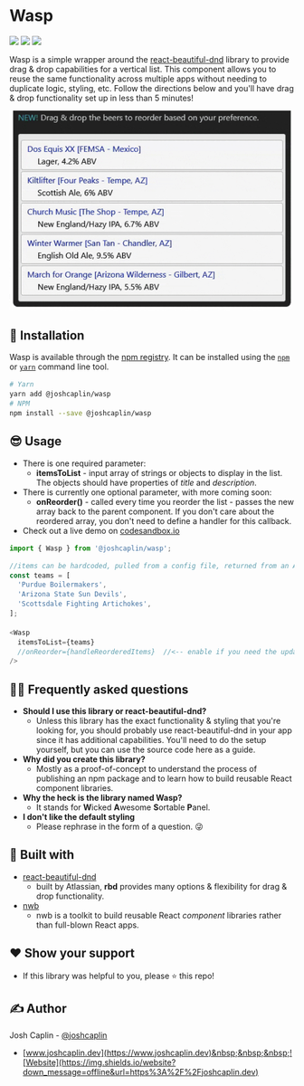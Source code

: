 # Wasp
<img src="https://img.shields.io/static/v1?label=code%20quality&message=yes!&color=brightgreen" > <img src="https://img.shields.io/static/v1?label=technical%20debt&message=heck%20no%21&color=blue" > <img src="https://img.shields.io/static/v1?label=works%20on&message=my%20machine&color=green" >

Wasp is a simple wrapper around the [react-beautiful-dnd](https://github.com/atlassian/react-beautiful-dnd) library to provide drag & drop capabilities for a vertical list.  This component allows you to reuse the same functionality across multiple apps without needing to duplicate logic, styling, etc.  Follow the directions below and you'll have drag & drop functionality set up in less than 5 minutes!

<img src="wasp-demo.gif" width="500px">


## :hammer: Installation
Wasp is available through the [npm registry](https://www.npmjs.com/). It can be installed using the [`npm`](https://docs.npmjs.com/getting-started/installing-npm-packages-locally) or [`yarn`](https://yarnpkg.com/en/) command line tool.

```sh
# Yarn 
yarn add @joshcaplin/wasp
# NPM 
npm install --save @joshcaplin/wasp 
```
## :sunglasses: Usage
- There is one required parameter:
  -  **itemsToList** - input array of strings or objects to display in the list.  The objects should have properties of *title* and *description*.
- There is currently one optional parameter, with more coming soon:
  -  **onReorder()** - called every time you reorder the list - passes the new array back to the parent component.  If you don't care about the reordered array, you don't need to define a handler for this callback.
- Check out a live demo on [codesandbox.io](https://codesandbox.io/s/wasp-demo-9q4y1)

```javascript
import { Wasp } from '@joshcaplin/wasp';
```
```javascript
//items can be hardcoded, pulled from a config file, returned from an API call, etc
const teams = [
  'Purdue Boilermakers', 
  'Arizona State Sun Devils', 
  'Scottsdale Fighting Artichokes',
];

<Wasp
  itemsToList={teams}
  //onReorder={handleReorderedItems}  //<-- enable if you need the updated array
/>
```

## :raising_hand_man: Frequently asked questions
- **Should I use this library or react-beautiful-dnd?**
  - Unless this library has the exact functionality & styling that you're looking for, you should probably use react-beautiful-dnd in your app since it has additional capabilities.  You'll need to do the setup yourself, but you can use the source code here as a guide.  
- **Why did you create this library?**
  - Mostly as a proof-of-concept to understand the process of publishing an npm package and to learn how to build reusable React component libraries.
- **Why the heck is the library named Wasp?**
  - It stands for **W**icked **A**wesome **S**ortable **P**anel.
- **I don't like the default styling**
  - Please rephrase in the form of a question. :stuck_out_tongue_winking_eye:



## 🧱 Built with
- [react-beautiful-dnd](https://github.com/atlassian/react-beautiful-dnd)
  - built by Atlassian, **rbd** provides many options & flexibility for drag & drop functionality.
- [nwb](https://github.com/insin/nwb)
  - nwb is a toolkit to build reusable React *component* libraries rather than  full-blown React apps.




## :heart: Show your support
- If this library was helpful to you, please ⭐️ this repo!




## :writing_hand: Author
Josh Caplin - [@joshcaplin](https://twitter.com/joshcaplin)
- [www.joshcaplin.dev](https://www.joshcaplin.dev)&nbsp;&nbsp;&nbsp;![Website](https://img.shields.io/website?down_message=offline&url=https%3A%2F%2Fjoshcaplin.dev)



